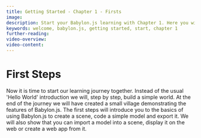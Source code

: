 ```yaml
---
title: Getting Started - Chapter 1 - Firsts
image: 
description: Start your Babylon.js learning with Chapter 1. Here you will begin a journey of learning to build a simple world step by step.
keywords: welcome, babylon.js, getting started, start, chapter 1
further-reading: 
video-overview:
video-content:
---
```


# First Steps

Now it is time to start our learning journey together. Instead of the usual 'Hello World' introduction we will, step by step, build a simple world. At the end of the journey we will have created a small village demonstrating the features of Babylon.js. The first steps will introduce you to the basics of using Babylon.js to create a scene, code a simple model and export it. We will also show that you can import a model into a scene, display it on the web or create a web app from it.